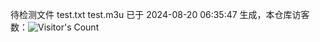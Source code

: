 待检测文件 test.txt test.m3u 已于 2024-08-20 06:35:47 生成，本仓库访客数：![Visitor's Count](https://profile-counter.glitch.me/pxiptv_TV/count.svg)
